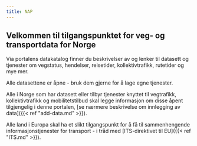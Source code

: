 ```yaml
---
title: NAP
---
```

## Velkommen til tilgangspunktet for veg- og transportdata for Norge
Via portalens datakatalog finner du beskrivelser av og lenker til datasett og tjenester om vegstatus, hendelser, reisetider, kollektivtrafikk, rutetider og mye mer.

Alle datasettene er åpne - bruk dem gjerne for å lage egne tjenester.

Alle i Norge som har datasett eller tilbyr tjenester knyttet til vegtrafikk, kollektivtrafikk og mobilitetstilbud skal legge informasjon om disse åpent tilgjengelig i denne portalen, [se nærmere beskrivelse om innlegging av data]({{< ref "add-data.md" >}}).

Alle land i Europa skal ha et slikt tilgangspunkt for å få til sammenhengende informasjonstjenester for transport - i tråd med [ITS-direktivet til EU]({{< ref "ITS.md" >}}).
